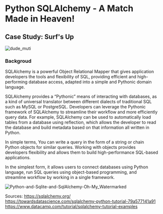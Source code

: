 # Python SQLAlchemy - A Match Made in Heaven!

## Case Study: Surf's Up
![dude_muti](https://user-images.githubusercontent.com/115101031/212117257-641e3f6d-b207-47aa-9c8e-c11b8b8e0005.gif)

### Backgroud
SQLAlchemy is a powerful Object Relational Mapper that gives application developers the tools and flexibility of SQL, providing efficient and high-performing database access, adapted into a simple and Pythonic domain language.

SQLAlchemy provides a “Pythonic” means of interacting with databases, as a kind of universal translator between different dialects of traditional SQL such as MySQL or PostgreSQL.  Developers can leverage the Pythonic framework of SQLAlchemy to streamline their workflow and more efficiently query data.  For example, SQLAlchemy can be used to automatically load tables from a database using reflection, which allows the developer to read the database and build metadata based on that information all written in Python.

In simple terms, You can write a query in the form of a string or chain Python objects for similar queries. Working with objects provides developers flexibility and allows them to build high-performance SQL-based applications. 

In the simplest form, it allows users to connect databases using Python language, run SQL queries using object-based programming, and streamline workflow by working in a single framework.

![Python-and-Sqlite-and-SqlAlchemy-Oh-My_Watermarked](https://user-images.githubusercontent.com/115101031/212124719-c3242313-00f9-4889-985f-6d7164b7fa96.jpg)

Sources:
https://sqlalchemy.org/
https://towardsdatascience.com/sqlalchemy-python-tutorial-79a577141a91
https://www.datacamp.com/tutorial/sqlalchemy-tutorial-examples

